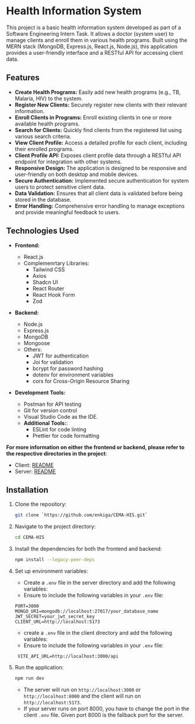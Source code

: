 # Health Information System

This project is a basic health information system developed as part of a Software Engineering Intern Task. It allows a doctor (system user) to manage clients and enroll them in various health programs. Built using the MERN stack (MongoDB, Express.js, React.js, Node.js), this application provides a user-friendly interface and a RESTful API for accessing client data.

## Features

- **Create Health Programs:** Easily add new health programs (e.g., TB, Malaria, HIV) to the system.
- **Register New Clients:** Securely register new clients with their relevant information.
- **Enroll Clients in Programs:** Enroll existing clients in one or more available health programs.
- **Search for Clients:** Quickly find clients from the registered list using various search criteria.
- **View Client Profile:** Access a detailed profile for each client, including their enrolled programs.
- **Client Profile API:** Exposes client profile data through a RESTful API endpoint for integration with other systems.
- **Responsive Design:** The application is designed to be responsive and user-friendly on both desktop and mobile devices.
- **Secure Authentication:** Implemented secure authentication for system users to protect sensitive client data.
- **Data Validation:** Ensures that all client data is validated before being stored in the database.
- **Error Handling:** Comprehensive error handling to manage exceptions and provide meaningful feedback to users.

## Technologies Used

- **Frontend:**

  - React.js
  - Complemenrtary Libraries:
    - Tailwind CSS
    - Axios
    - Shadcn UI
    - React Router
    - React Hook Form
    - Zod
  
- **Backend:**

  - Node.js
  - Express.js
  - MongoDB
  - Mongoose
  - Others:
    - JWT for authentication
    - Joi for validation
    - bcrypt for password hashing
    - dotenv for environment variables
    - cors for Cross-Origin Resource Sharing

- **Development Tools:**
  - Postman for API testing
  - Git for version control
  - Visual Studio Code as the IDE.
  - **Additional Tools:**:
    - ESLint for code linting
    - Prettier for code formatting

**For more information on either the frontend or backend, please refer to the respective directories in the project**:

- Client: [README](https://github.com/enkiga/CEMA-HIS/tree/main/client)
- Server: [README](https://github.com/enkiga/CEMA-HIS/tree/main/server)

## Installation

1. Clone the repository:

   ```bash
   git clone `https://github.com/enkiga/CEMA-HIS.git`
   ```

2. Navigate to the project directory:

   ```bash
   cd CEMA-HIS
   ```

3. Install the dependencies for both the frontend and backend:

   ```bash
   npm install --legacy-peer-deps
   ```

4. Set up environment variables:

   - Create a `.env` file in the server directory and add the following variables:
   - Ensure to include the following variables in your `.env` file:

   ```env
   PORT=3000
   MONGO_URI=mongodb://localhost:27017/your_database_name
   JWT_SECRET=your_jwt_secret_key
   CLIENT_URL=http://localhost:5173
   ```

   - create a `.env` file in the client directory and add the following variables:
   - Ensure to include the following variables in your `.env` file:

   ```env
    VITE_API_URL=http://localhost:3000/api
   ```

5. Run the application:

   ```bash
   npm run dev
   ```

   - The server will run on `http://localhost:3000` or `http://localhost:8000` and the client will run on `http://localhost:5173`.
   - If your server runs on port 8000, you have to change the port in the client `.env` file. Given port 8000 is the fallback port for the server.
